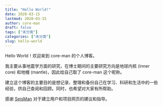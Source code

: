 ```yaml
---
title: "Hello World!"
date: 2020-03-15
lastmod: 2020-03-15
author: core-man
draft: false
tags: ["未分类"]
categories: ["未分类"]
slug: hello-world
---
```


Hello World！欢迎来到 core-man 的个人博客。

我主要从事地震学方面的研究，在博士期间的主要研究方向是地球内核 (inner core) 和地幔 (mantle)，因此给自己取了 core-man 这个昵称。

<!-- more -->

建立这个博客的主要目的是想记录、整理和备份自己在学习、科研和生活中的一些经验，供自己查阅和回顾。同时，也希望对大家有所帮助。

感谢 [SeisMan](https://github.com/seisman) 对于建立用户和项目网页的建议和指导。


